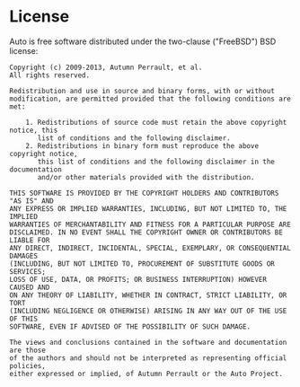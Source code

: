 License
=======

Auto is free software distributed under the two-clause ("FreeBSD") BSD license:

    Copyright (c) 2009-2013, Autumn Perrault, et al.
    All rights reserved.

    Redistribution and use in source and binary forms, with or without
    modification, are permitted provided that the following conditions are met: 

        1. Redistributions of source code must retain the above copyright notice, this
           list of conditions and the following disclaimer. 
        2. Redistributions in binary form must reproduce the above copyright notice,
           this list of conditions and the following disclaimer in the documentation
           and/or other materials provided with the distribution. 

    THIS SOFTWARE IS PROVIDED BY THE COPYRIGHT HOLDERS AND CONTRIBUTORS "AS IS" AND
    ANY EXPRESS OR IMPLIED WARRANTIES, INCLUDING, BUT NOT LIMITED TO, THE IMPLIED
    WARRANTIES OF MERCHANTABILITY AND FITNESS FOR A PARTICULAR PURPOSE ARE
    DISCLAIMED. IN NO EVENT SHALL THE COPYRIGHT OWNER OR CONTRIBUTORS BE LIABLE FOR
    ANY DIRECT, INDIRECT, INCIDENTAL, SPECIAL, EXEMPLARY, OR CONSEQUENTIAL DAMAGES
    (INCLUDING, BUT NOT LIMITED TO, PROCUREMENT OF SUBSTITUTE GOODS OR SERVICES;
    LOSS OF USE, DATA, OR PROFITS; OR BUSINESS INTERRUPTION) HOWEVER CAUSED AND
    ON ANY THEORY OF LIABILITY, WHETHER IN CONTRACT, STRICT LIABILITY, OR TORT
    (INCLUDING NEGLIGENCE OR OTHERWISE) ARISING IN ANY WAY OUT OF THE USE OF THIS
    SOFTWARE, EVEN IF ADVISED OF THE POSSIBILITY OF SUCH DAMAGE.

    The views and conclusions contained in the software and documentation are those
    of the authors and should not be interpreted as representing official policies, 
    either expressed or implied, of Autumn Perrault or the Auto Project.
